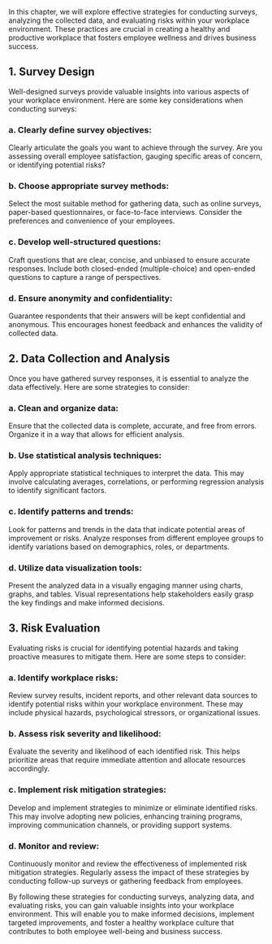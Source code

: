 
In this chapter, we will explore effective strategies for conducting surveys, analyzing the collected data, and evaluating risks within your workplace environment. These practices are crucial in creating a healthy and productive workplace that fosters employee wellness and drives business success.

## 1\. Survey Design

Well-designed surveys provide valuable insights into various aspects of your workplace environment. Here are some key considerations when conducting surveys:

### a. Clearly define survey objectives:

Clearly articulate the goals you want to achieve through the survey. Are you assessing overall employee satisfaction, gauging specific areas of concern, or identifying potential risks?

### b. Choose appropriate survey methods:

Select the most suitable method for gathering data, such as online surveys, paper-based questionnaires, or face-to-face interviews. Consider the preferences and convenience of your employees.

### c. Develop well-structured questions:

Craft questions that are clear, concise, and unbiased to ensure accurate responses. Include both closed-ended (multiple-choice) and open-ended questions to capture a range of perspectives.

### d. Ensure anonymity and confidentiality:

Guarantee respondents that their answers will be kept confidential and anonymous. This encourages honest feedback and enhances the validity of collected data.

## 2\. Data Collection and Analysis

Once you have gathered survey responses, it is essential to analyze the data effectively. Here are some strategies to consider:

### a. Clean and organize data:

Ensure that the collected data is complete, accurate, and free from errors. Organize it in a way that allows for efficient analysis.

### b. Use statistical analysis techniques:

Apply appropriate statistical techniques to interpret the data. This may involve calculating averages, correlations, or performing regression analysis to identify significant factors.

### c. Identify patterns and trends:

Look for patterns and trends in the data that indicate potential areas of improvement or risks. Analyze responses from different employee groups to identify variations based on demographics, roles, or departments.

### d. Utilize data visualization tools:

Present the analyzed data in a visually engaging manner using charts, graphs, and tables. Visual representations help stakeholders easily grasp the key findings and make informed decisions.

## 3\. Risk Evaluation

Evaluating risks is crucial for identifying potential hazards and taking proactive measures to mitigate them. Here are some steps to consider:

### a. Identify workplace risks:

Review survey results, incident reports, and other relevant data sources to identify potential risks within your workplace environment. These may include physical hazards, psychological stressors, or organizational issues.

### b. Assess risk severity and likelihood:

Evaluate the severity and likelihood of each identified risk. This helps prioritize areas that require immediate attention and allocate resources accordingly.

### c. Implement risk mitigation strategies:

Develop and implement strategies to minimize or eliminate identified risks. This may involve adopting new policies, enhancing training programs, improving communication channels, or providing support systems.

### d. Monitor and review:

Continuously monitor and review the effectiveness of implemented risk mitigation strategies. Regularly assess the impact of these strategies by conducting follow-up surveys or gathering feedback from employees.

By following these strategies for conducting surveys, analyzing data, and evaluating risks, you can gain valuable insights into your workplace environment. This will enable you to make informed decisions, implement targeted improvements, and foster a healthy workplace culture that contributes to both employee well-being and business success.
